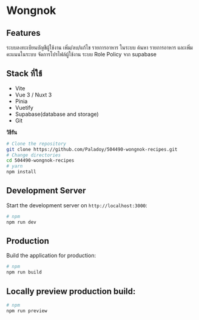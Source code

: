 # Wongnok

## Features

ระบบลงทะเบียนบัญชีผู้ใช้งาน
เพิ่ม/ลบ/แก้ไข รายการอาหาร ในระบบ
ค้นหา รายการอาหาร และเพิ่มคะแนนในระบบ
จัดการโปรไฟล์ผู้ใช้งาน
ระบบ Role Policy จาก supabase

## Stack ที่ใช้

- Vite
- Vue 3 / Nuxt 3
- Pinia
- Vuetify
- Supabase(database and storage)
- Git

**วิธีรัน**

```bash
# Clone the repository
git clone https://github.com/Paladoy/504490-wongnok-recipes.git
# Change directories
cd 504490-wongnok-recipes
# yarn
npm install
```

## Development Server

Start the development server on `http://localhost:3000`:

```bash
# npm
npm run dev
```

## Production

Build the application for production:

```bash
# npm
npm run build
```

## Locally preview production build:

```bash
# npm
npm run preview
```
